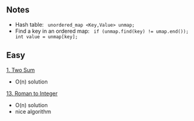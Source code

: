 ## Notes ##

*  Hash table: ` unordered_map <Key,Value> unmap;`
*  Find a key in an ordered map: ` if (unmap.find(key) != umap.end()); int value = unmap[key];`


## Easy ## 

[1. Two Sum](https://leetcode.com/problems/two-sum/) 
* O(n) solution

[13. Roman to Integer](https://leetcode.com/problems/roman-to-integer/) 
* O(n) solution
* nice algorithm 
